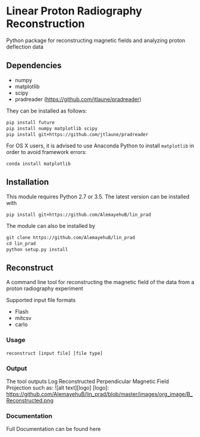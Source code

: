 # Linear Proton Radiography Reconstruction

Python package for reconstructing magnetic fields and analyzing proton deflection
data

## Dependencies

* numpy
* matplotlib
* scipy
* pradreader (https://github.com/jtlaune/pradreader)


They can be installed as follows:

```shell
pip install future
pip install numpy matplotlib scipy
pip install git+https://github.com/jtlaune/pradreader
```
For OS X users, it is advised to use Anaconda Python to install `matplotlib` in order to avoid framework errors:

```shell
conda install matplotlib
```


## Installation

This module requires Python 2.7 or 3.5. The latest version can be installed with

```shell
pip install git+https://github.com/AlemayehuB/lin_prad
```

The module can also be installed by

```shell
git clone https://github.com/AlemayehuB/lin_prad
cd lin_prad
python setup.py install
```

## Reconstruct

A command line tool for reconstructing the magnetic field of the data from a proton radiography experiment

Supported input file formats
* Flash
* mitcsv
* carlo

### Usage

```shell
reconstruct [input file] [file type]
```
### Output

The tool outputs Log Reconstructed Perpendicular Magnetic Field Projection such as:
![alt text][logo]
[logo]: https://github.com/AlemayehuB/lin_prad/blob/master/images/org_image/B_Reconstructed.png

### Documentation

Full Documentation can be found here
